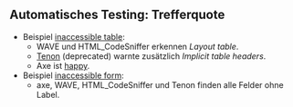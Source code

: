 ## Automatisches Testing: Trefferquote

- Beispiel [inaccessible table](https://cas-fe.github.io/Accessibility/demos/table/table-inaccessible.html):
  - WAVE und HTML_CodeSniffer erkennen _Layout table_.
  - [Tenon](https://tenon.io) (deprecated) warnte zusätzlich _Implicit table headers_.
  - Axe ist [happy](https://github.com/dequelabs/axe-core/issues/3011#issuecomment-863283657).
- Beispiel [inaccessible form](https://cas-fe.github.io/Accessibility/demos/form/form-inaccessible.html):
  - axe, WAVE, HTML_CodeSniffer und Tenon finden alle Felder ohne Label.
